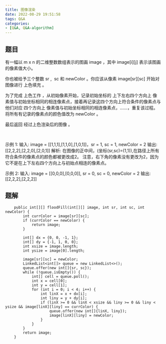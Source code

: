 ```yaml
---
title: 图像渲染
date: 2022-08-29 19:51:58
tags: Q&A
categories:
- [Q&A, Q&A-algorithm]
---
```


## 题目
有一幅以 m x n 的二维整数数组表示的图画 image ，其中 image[i][j] 表示该图画的像素值大小。

你也被给予三个整数 sr ,  sc 和 newColor 。你应该从像素 image[sr][sc] 开始对图像进行 上色填充 。

为了完成 上色工作 ，从初始像素开始，记录初始坐标的 上下左右四个方向上 像素值与初始坐标相同的相连像素点，接着再记录这四个方向上符合条件的像素点与他们对应 四个方向上 像素值与初始坐标相同的相连像素点，……，重复该过程。将所有有记录的像素点的颜色值改为 newColor 。

最后返回 经过上色渲染后的图像 。

 

示例 1:
输入: image = [[1,1,1],[1,1,0],[1,0,1]]，sr = 1, sc = 1, newColor = 2
输出: [[2,2,2],[2,2,0],[2,0,1]]
解析: 在图像的正中间，(坐标(sr,sc)=(1,1)),在路径上所有符合条件的像素点的颜色都被更改成2。
注意，右下角的像素没有更改为2，因为它不是在上下左右四个方向上与初始点相连的像素点。


示例 2:
输入: image = [[0,0,0],[0,0,0]], sr = 0, sc = 0, newColor = 2
输出: [[2,2,2],[2,2,2]]

## 题解
```
    public int[][] floodFill(int[][] image, int sr, int sc, int newColor) {
        int currColor = image[sr][sc];
        if (currColor == newColor) {
            return image;
        }

        int[] dx = {0, 0, -1, 1};
        int[] dy = {-1, 1, 0, 0};
        int xsize = image.length;
        int ysize = image[0].length;

        image[sr][sc] = newColor;
        LinkedList<int[]> queue = new LinkedList<>();
        queue.offer(new int[]{sr, sc});
        while (!queue.isEmpty()) {
            int[] cell = queue.poll();
            int x = cell[0];
            int y = cell[1];
            for (int i = 0; i < 4; i++) {
                int linX = x + dx[i];
                int liny = y + dy[i];
                if (linX >= 0 && linX < xsize && liny >= 0 && liny < ysize && image[linX][liny] == currColor) {
                    queue.offer(new int[]{linX, liny});
                    image[linX][liny] = newColor;
                }
            }
        }
        return image;
    }
```
